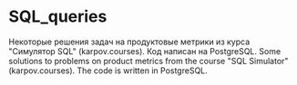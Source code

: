 # SQL_queries
Некоторые решения задач на продуктовые метрики из курса "Симулятор SQL" (karpov.courses). Код написан на PostgreSQL. 
Some solutions to problems on product metrics from the course "SQL Simulator" (karpov.courses). The code is written in PostgreSQL.
